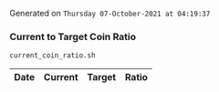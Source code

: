 Generated on `Thursday 07-October-2021 at 04:19:37`

### Current to Target Coin Ratio
`current_coin_ratio.sh`

Date|Current|Target|Ratio
---|---|---|---
